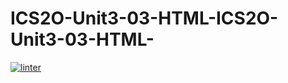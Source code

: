 # ICS2O-Unit3-03-HTML-ICS2O-Unit3-03-HTML-
[![linter](https://github.com/<JacobGD1>/<ICS2O-Unit3-03-HTML-ICS2O-Unit3-03-HTML->/workflows/linter/badge.svg)](https://github.com/marketplace/actions/super-linter)
